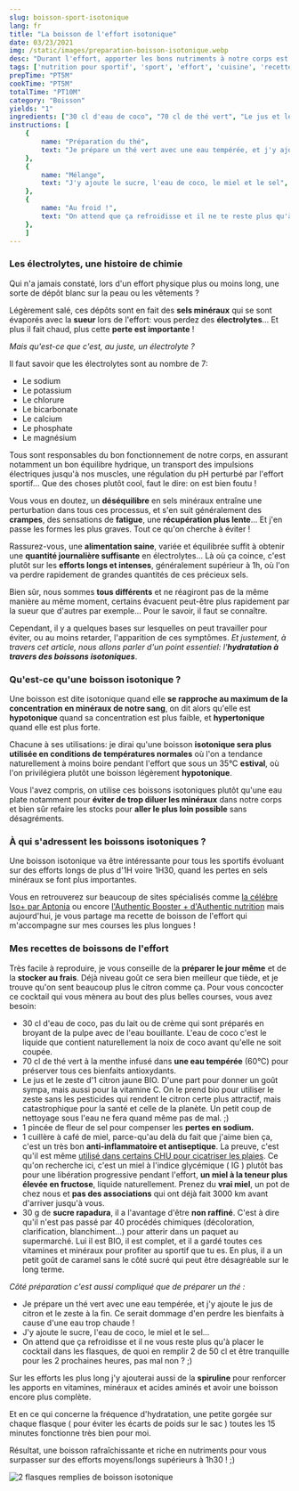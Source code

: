 ```yaml
---
slug: boisson-sport-isotonique
lang: fr
title: "La boisson de l'effort isotonique"
date: 03/23/2021
img: /static/images/preparation-boisson-isotonique.webp
desc: "Durant l'effort, apporter les bons nutriments à notre corps est essentiel !"
tags: ['nutrition pour sportif', 'sport', 'effort', 'cuisine', 'recette', 'bio', 'boisson', 'boisson effort', 'boisson isotonique', 'végétarien', 'vitamines', 'minéraux', 'nutrition bio', 'boisson efforts longs' ]
prepTime: "PT5M"
cookTime: "PT5M"
totalTime: "PT10M"
category: "Boisson"
yields: "1"
ingredients: ["30 cl d'eau de coco", "70 cl de thé vert", "Le jus et le zeste d'1 citron jaune BIO", "1 pincée de fleur de sel", "1 cuillère à café de miel", "30 g de sucre rapadura"]
instructions: [
    {
        name: "Préparation du thé",
        text: "Je prépare un thé vert avec une eau tempérée, et j'y ajoute le jus de citron et le zeste à la fin. Ce serait dommage d'en perdre les bienfaits à cause d'une eau trop chaude !",
    },
    {
        name: "Mélange",
        text: "J'y ajoute le sucre, l'eau de coco, le miel et le sel",
    },
    {
        name: "Au froid !",
        text: "On attend que ça refroidisse et il ne te reste plus qu'à placer le cocktail dans tes flasques, de quoi en remplir 2 de 50 cl et être tranquille pour les 2 prochaines heures, pas mal non ?",
    },
    ]
---
```


### Les électrolytes, une histoire de chimie

Qui n'a jamais constaté, lors d'un effort physique plus ou moins long, une sorte de dépôt blanc sur la peau ou les vêtements ?

Légèrement salé, ces dépôts sont en fait des **sels minéraux** qui se sont évaporés avec la **sueur** lors de l'effort: vous perdez des **électrolytes**... Et plus il fait chaud, plus cette **perte est importante** !

*Mais qu'est-ce que c'est, au juste, un électrolyte ?*

Il faut savoir que les électrolytes sont au nombre de 7:

- Le sodium
- Le potassium
- Le chlorure
- Le bicarbonate
- Le calcium
- Le phosphate
- Le magnésium

Tous sont responsables du bon fonctionnement de notre corps, en assurant notamment un bon équilibre hydrique, un transport des impulsions électriques jusqu'à nos muscles, une régulation du pH perturbé par l'effort sportif... Que des choses plutôt cool, faut le dire: on est bien foutu !

Vous vous en doutez, un **déséquilibre** en sels minéraux entraîne une perturbation dans tous ces processus, et s'en suit généralement des **crampes**, des sensations de **fatigue**, une **récupération plus lente**... Et j'en passe les formes les plus graves. Tout ce qu'on cherche à éviter !

Rassurez-vous, une **alimentation saine**, variée et équilibrée suffit à obtenir une **quantité journalière suffisante** en électrolytes... Là où ça coince, c'est plutôt sur les **efforts longs et intenses**, généralement supérieur à 1h, où l'on va perdre rapidement de grandes quantités de ces précieux sels. 

Bien sûr, nous sommes **tous différents** et ne réagiront pas de la même manière au même moment, certains évacuent peut-être plus rapidement par la sueur que d'autres par exemple... Pour le savoir, il faut se connaître.

Cependant, il y a quelques bases sur lesquelles on peut travailler pour éviter, ou au moins retarder, l'apparition de ces symptômes. *Et justement, à travers cet article, nous allons parler d'un point essentiel: l'**hydratation à travers des boissons isotoniques***.

### Qu'est-ce qu'une boisson isotonique ?

Une boisson est dite isotonique quand elle **se rapproche au maximum de la concentration en minéraux de notre sang**, on dit alors qu'elle est **hypotonique** quand sa concentration est plus faible, et **hypertonique** quand elle est plus forte.

Chacune à ses utilisations: je dirai qu'une boisson **isotonique sera plus utilisée en conditions de températures normales** où l'on a tendance naturellement à moins boire pendant l'effort que sous un 35°C **estival**, où l'on privilégiera plutôt une boisson légèrement **hypotonique**.

Vous l'avez compris, on utilise ces boissons isotoniques plutôt qu'une eau plate notamment pour **éviter de trop diluer les minéraux** dans notre corps et bien sûr refaire les stocks pour **aller le plus loin possible** sans désagréments.

### À qui s'adressent les boissons isotoniques ?

Une boisson isotonique va être intéressante pour tous les sportifs évoluant sur des efforts longs de plus d'1H voire 1H30, quand les pertes en sels minéraux se font plus importantes.

Vous en retrouverez sur beaucoup de sites spécialisés comme [la célébre Iso+ par Aptonia](https://www.decathlon.fr/p/boisson-isotonique-poudre-iso-citron-650g/_/R-p-9834) ou encore [l'Authentic Booster + d'Authentic nutrition](https://www.authentic-nutrition.com/pendant-l-effort/471-authentic-booster-plus.html) mais aujourd'hui, je vous partage ma recette de boisson de l'effort qui m'accompagne sur mes courses les plus longues !

### Mes recettes de boissons de l'effort

Très facile à reproduire, je vous conseille de la **préparer le jour même** et de la **stocker au frais**. Déjà niveau goût ce sera bien meilleur que tiède, et je trouve qu'on sent beaucoup plus le citron comme ça. Pour vous concocter ce cocktail qui vous mènera au bout des plus belles courses, vous avez besoin:

- 30 cl d'eau de coco, pas du lait ou de crème qui sont préparés en broyant de la pulpe avec de l'eau bouillante. L'eau de coco c'est le liquide que contient naturellement la noix de coco avant qu'elle ne soit coupée.
- 70 cl de thé vert à la menthe infusé dans **une eau tempérée** (60°C) pour préserver tous ces bienfaits antioxydants.
- Le jus et le zeste d'1 citron jaune BIO. D'une part pour donner un goût sympa, mais aussi pour la vitamine C. On le prend bio pour utiliser le zeste sans les pesticides qui rendent le citron certe plus attractif, mais catastrophique pour la santé et celle de la planète. Un petit coup de nettoyage sous l'eau ne fera quand même pas de mal. ;)
- 1 pincée de fleur de sel pour compenser les **pertes en sodium.**
- 1 cuillère à café de miel, parce-qu'au delà du fait que j'aime bien ça, c'est un très bon **anti-inflammatoire et antiseptique**. La preuve, c'est qu'il est même [utilisé dans certains CHU pour cicatriser les plaies](https://www.lepopulaire.fr/limoges-87000/economie/le-miel-utilise-au-chu-de-limoges-pour-ses-bienfaits-cicatrisants_12187651/). Ce qu'on recherche ici, c'est un miel à l'indice glycémique ( IG ) plutôt bas pour une libération progressive pendant l'effort, **un miel à la teneur plus élevée en fructose**, liquide naturellement. Prenez du **vrai miel**, un pot de chez nous et **pas des associations** qui ont déjà fait 3000 km avant d'arriver jusqu'à vous.
- 30 g de **sucre rapadura**, il a l'avantage d'être **non raffiné**. C'est à dire qu'il n'est pas passé par 40 procédés chimiques (décoloration, clarification, blanchiment...) pour atterir dans un paquet au supermarché. Lui il est BIO, il est complet, et il a gardé toutes ces vitamines et minéraux pour profiter au sportif que tu es. En plus, il a un petit goût de caramel sans le côté sucré qui peut être désagréable sur le long terme.

*Côté préparation c'est aussi compliqué que de préparer un thé :*

- Je prépare un thé vert avec une eau tempérée, et j'y ajoute le jus de citron et le zeste à la fin. Ce serait dommage d'en perdre les bienfaits à cause d'une eau trop chaude !
- J'y ajoute le sucre, l'eau de coco, le miel et le sel...
- On attend que ça refroidisse et il ne vous reste plus qu'à placer le cocktail dans les flasques, de quoi en remplir 2 de 50 cl et être tranquille pour les 2 prochaines heures, pas mal non ? ;)

Sur les efforts les plus long j'y ajouterai aussi de la **spiruline** pour renforcer les apports en vitamines, minéraux et acides aminés et avoir une boisson encore plus complète.

Et en ce qui concerne la fréquence d'hydratation, une petite gorgée sur chaque flasque ( pour éviter les écarts de poids sur le sac ) toutes les 15 minutes fonctionne très bien pour moi.

Résultat, une boisson rafraîchissante et riche en nutriments pour vous surpasser sur des efforts moyens/longs supérieurs à 1h30 ! ;) 

![2 flasques remplies de boisson isotonique](/static/images/preparation-boisson-isotonique-tablet.webp)